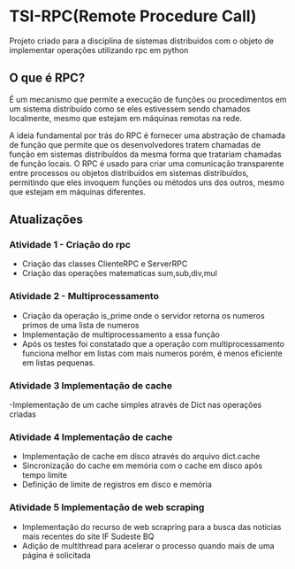 
# TSI-RPC(Remote Procedure Call)

Projeto criado para a disciplina de sistemas distribuidos com o objeto de implementar operações utilizando rpc em python

## O que é RPC?
É um mecanismo que permite a execução de funções ou procedimentos em um sistema distribuído como se eles estivessem sendo chamados localmente, mesmo que estejam em máquinas remotas na rede.

A ideia fundamental por trás do RPC é fornecer uma abstração de chamada de função que permite que os desenvolvedores tratem chamadas de função em sistemas distribuídos da mesma forma que tratariam chamadas de função locais. O RPC é usado para criar uma comunicação transparente entre processos ou objetos distribuídos em sistemas distribuídos, permitindo que eles invoquem funções ou métodos uns dos outros, mesmo que estejam em máquinas diferentes.


## Atualizações 

### Atividade 1 - Criação do rpc
- Criação das classes ClienteRPC e ServerRPC 
- Criação das operações matematicas sum,sub,div,mul

### Atividade 2 - Multiprocessamento
- Criação da operação is_prime onde o servidor retorna os numeros primos de uma lista de numeros
- Implementação de multiprocessamento a essa função 
- Após os testes foi constatado que a operação com multiprocessamento funciona melhor em listas com mais numeros porém, é menos eficiente em listas pequenas.

### Atividade 3 Implementação de cache
-Implementação de um cache simples através de Dict nas operações criadas 

### Atividade 4 Implementação de cache
- Implementação de cache em disco através do arquivo dict.cache
- Sincronização do cache em memória com o cache em disco após tempo limite 
- Definição de limite de registros em disco e memória

### Atividade 5 Implementação de web scraping
- Implementação do recurso de web scrapring para a busca das noticias mais recentes do site IF Sudeste BQ
- Adição de multithread para acelerar o processo quando mais de uma página é solicitada